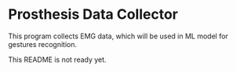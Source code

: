 # Prosthesis Data Collector

This program collects EMG data, which will be used in ML model for gestures recognition.

This README is not ready yet.